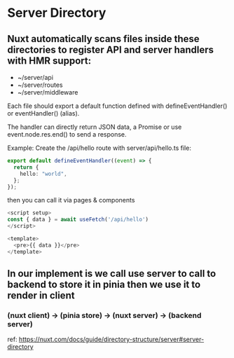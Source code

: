 # Server Directory

## Nuxt automatically scans files inside these directories to register API and server handlers with HMR support:

- ~/server/api
- ~/server/routes
- ~/server/middleware

Each file should export a default function defined with defineEventHandler() or eventHandler() (alias).

The handler can directly return JSON data, a Promise or use event.node.res.end() to send a response.

Example: Create the /api/hello route with server/api/hello.ts file:

```ts
export default defineEventHandler((event) => {
  return {
    hello: "world",
  };
});
```

then you can call it via pages & components

```ts
<script setup>
const { data } = await useFetch('/api/hello')
</script>

<template>
  <pre>{{ data }}</pre>
</template>
```

## In our implement is we call use server to call to backend to store it in pinia then we use it to render in client

### (nuxt client) -> (pinia store) -> (nuxt server) -> (backend server)

ref: <https://nuxt.com/docs/guide/directory-structure/server#server-directory>
